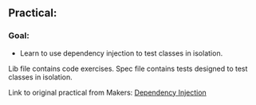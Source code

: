 ## Practical:

### Goal:
- Learn to use dependency injection to test classes in isolation.

Lib file contains code exercises.
Spec file contains tests designed to test classes in isolation.

Link to original practical from Makers: [Dependency Injection](https://github.com/makersacademy/skills-workshops/blob/master/practicals/object_oriented_design/dependency_injection.md)
